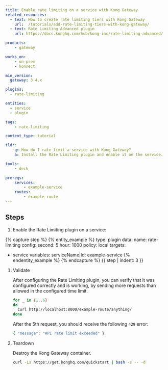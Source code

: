 ```yaml
---
title: Enable rate limiting on a service with Kong Gateway
related_resources:
  - text: How to create rate limiting tiers with Kong Gateway
    url:  /tutorials/add-rate-limiting-tiers-with-kong-gateway/
  - text: Rate Limiting Advanced plugin
    url: https://docs.konghq.com/hub/kong-inc/rate-limiting-advanced/

products:
    - gateway

works_on:
    - on-prem
    - konnect

min_version:
  gateway: 3.4.x

plugins:
  - rate-limiting

entities: 
  - service
  - plugin

tags:
    - rate-limiting

content_type: tutorial

tldr:
    q: How do I rate limit a service with Kong Gateway?
    a: Install the Rate Limiting plugin and enable it on the service.

tools:
    - deck

prereqs:
    services:
        - example-service
    routes:
        - example-route
---
```


## Steps

1. Enable the Rate Limiting plugin on a service:

{% capture step %}
{% entity_example %}
type: plugin
data:
  name: rate-limiting
  config:
    second: 5
    hour: 1000
    policy: local
targets:
  - service
variables: 
    serviceName|Id: example-service
{% endentity_example %}
{% endcapture %}
{{ step | indent: 3 }}

1. Validate

   After configuring the Rate Limiting plugin, you can verify that it was configured correctly and is working, by sending more requests than allowed in the configured time limit.
   ```bash
   for _ in {1..6}
   do
     curl http://localhost:8000/example-route/anything/
   done
   ```
   After the 5th request, you should receive the following `429` error:

   ```bash
   { "message": "API rate limit exceeded" }
   ```

1. Teardown

   Destroy the Kong Gateway container.

   ```bash
   curl -Ls https://get.konghq.com/quickstart | bash -s -- -d
   ```
